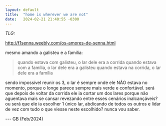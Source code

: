 ```yaml
---
layout: default
title:  "home is wherever we are not"
date:   2024-02-21 21:40:55 -0300
---
```



*TLG:*

http://f1senna.weebly.com/os-amores-de-senna.html

mesmo amando a galisteu e a familia:
> quando estava com galisteu, o lar dele era a corrida
> quando estava com a família, o lar dele era a galisteu
> quando estava na corrida, o lar dele era a família

sendo impossível reunir os 3, o lar é sempre onde ele NÃO estava no momento, porque o longe parece sempre mais verde e confortável.
será que depois de voltar da corrida ele ia cortar um dos lares porque não aguentava mais se cansar revezando entre esses cenários inalcançáveis?
ou será que ele ia escolher 1 único lar, abdicando de todos os outros e lidar de vez com tudo o que viesse neste escolhido? 
nunca vou saber. 


--- GB (Feb/2024)

